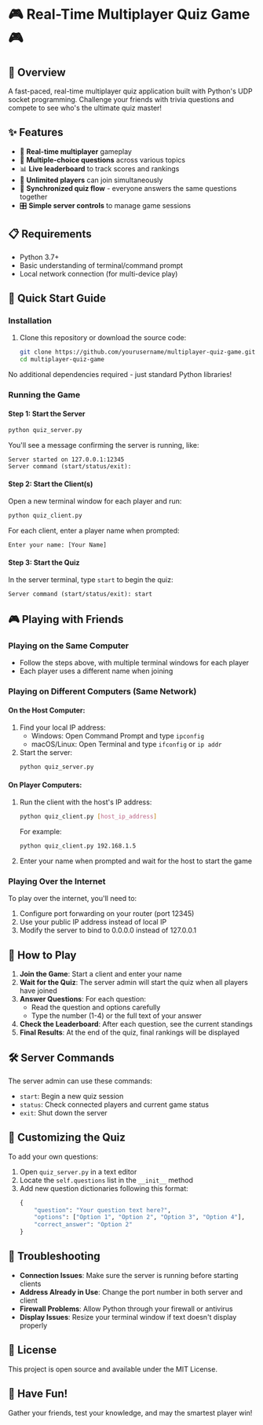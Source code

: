 # 🎮 Real-Time Multiplayer Quiz Game 🎮

## 🌟 Overview

A fast-paced, real-time multiplayer quiz application built with Python's UDP socket programming. Challenge your friends with trivia questions and compete to see who's the ultimate quiz master!

## ✨ Features

- 🚀 **Real-time multiplayer** gameplay
- 🧠 **Multiple-choice questions** across various topics
- 📊 **Live leaderboard** to track scores and rankings
- 👥 **Unlimited players** can join simultaneously
- 🔄 **Synchronized quiz flow** - everyone answers the same questions together
- 🎛️ **Simple server controls** to manage game sessions

## 📋 Requirements

- Python 3.7+
- Basic understanding of terminal/command prompt
- Local network connection (for multi-device play)

## 🚀 Quick Start Guide

### Installation

1. Clone this repository or download the source code:
   ```bash
   git clone https://github.com/yourusername/multiplayer-quiz-game.git
   cd multiplayer-quiz-game
   ```

No additional dependencies required - just standard Python libraries!

### Running the Game

#### Step 1: Start the Server
```bash
python quiz_server.py
```
You'll see a message confirming the server is running, like:
```
Server started on 127.0.0.1:12345
Server command (start/status/exit):
```

#### Step 2: Start the Client(s)
Open a new terminal window for each player and run:
```bash
python quiz_client.py
```
For each client, enter a player name when prompted:
```
Enter your name: [Your Name]
```

#### Step 3: Start the Quiz
In the server terminal, type `start` to begin the quiz:
```
Server command (start/status/exit): start
```

## 🎮 Playing with Friends

### Playing on the Same Computer
- Follow the steps above, with multiple terminal windows for each player
- Each player uses a different name when joining

### Playing on Different Computers (Same Network)

#### On the Host Computer:
1. Find your local IP address:
   - Windows: Open Command Prompt and type `ipconfig`
   - macOS/Linux: Open Terminal and type `ifconfig` or `ip addr`
2. Start the server:
   ```bash
   python quiz_server.py
   ```

#### On Player Computers:
1. Run the client with the host's IP address:
   ```bash
   python quiz_client.py [host_ip_address]
   ```
   For example:
   ```bash
   python quiz_client.py 192.168.1.5
   ```
2. Enter your name when prompted and wait for the host to start the game

### Playing Over the Internet
To play over the internet, you'll need to:
1. Configure port forwarding on your router (port 12345)
2. Use your public IP address instead of local IP
3. Modify the server to bind to 0.0.0.0 instead of 127.0.0.1

## 🎯 How to Play

1. **Join the Game**: Start a client and enter your name
2. **Wait for the Quiz**: The server admin will start the quiz when all players have joined
3. **Answer Questions**: For each question:
   - Read the question and options carefully
   - Type the number (1-4) or the full text of your answer
4. **Check the Leaderboard**: After each question, see the current standings
5. **Final Results**: At the end of the quiz, final rankings will be displayed

## 🛠️ Server Commands

The server admin can use these commands:
- `start`: Begin a new quiz session
- `status`: Check connected players and current game status
- `exit`: Shut down the server

## 🎨 Customizing the Quiz

To add your own questions:
1. Open `quiz_server.py` in a text editor
2. Locate the `self.questions` list in the `__init__` method
3. Add new question dictionaries following this format:
   ```python
   {
       "question": "Your question text here?",
       "options": ["Option 1", "Option 2", "Option 3", "Option 4"],
       "correct_answer": "Option 2"
   }
   ```

## 🐛 Troubleshooting

- **Connection Issues**: Make sure the server is running before starting clients
- **Address Already in Use**: Change the port number in both server and client
- **Firewall Problems**: Allow Python through your firewall or antivirus
- **Display Issues**: Resize your terminal window if text doesn't display properly

## 📝 License

This project is open source and available under the MIT License.

## 🙌 Have Fun!

Gather your friends, test your knowledge, and may the smartest player win!   
